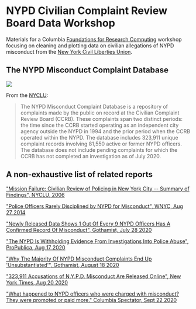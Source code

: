 # NYPD Civilian Complaint Review Board Data Workshop

Materials for a Columbia [Foundations for Research Computing](https://rcfoundations.research.columbia.edu) workshop focusing on cleaning and plotting data on civilian allegations of NYPD misconduct from the [New York Civil Liberties Union](https://github.com/new-york-civil-liberties-union/NYPD-Misconduct-Complaint-Database).

## The NYPD Misconduct Complaint Database

![](https://upload.wikimedia.org/wikipedia/en/3/32/CCRB_logo.png)

From the [NYCLU](https://www.nyclu.org/en/campaigns/nypd-misconduct-database):

>The NYPD Misconduct Complaint Database is a repository of complaints made by the public on record at the Civilian Complaint Review Board (CCRB). These complaints span two distinct periods: the time since the CCRB started operating as an independent city agency outside the NYPD in 1994 and the prior period when the CCRB operated within the NYPD. The database includes 323,911 unique complaint records involving 81,550 active or former NYPD officers. The database does not include pending complaints for which the CCRB has not completed an investigation as of July 2020.

## A non-exhaustive list of related reports

["Mission Failure: Civilian Review of Policing in New York City -- Summary of Findings", NYCLU, 2006](https://www.nyclu.org/en/mission-failure-civilian-review-policing-new-york-city-summary-findings)

["Police Officers Rarely Disciplined by NYPD for Misconduct", WNYC, Aug 27 2014](https://www.wnyc.org/story/nypds-poor-track-record-meting-out-discipline-officer-misconduct/)

["Newly Released Data Shows 1 Out Of Every 9 NYPD Officers Has A Confirmed Record Of Misconduct", Gothamist, July 28 2020](https://gothamist.com/news/nypd-police-ccrb-database-shows-confirmed-record-misconduct)

["The NYPD Is Withholding Evidence From Investigations Into Police Abuse", ProPublica, Aug 17 2020](https://www.propublica.org/article/the-nypd-is-withholding-evidence-from-investigations-into-police-abuse)

["Why The Majority Of NYPD Misconduct Complaints End Up 'Unsubstantiated'", Gothamist, August 18 2020](https://gothamist.com/news/why-the-majority-of-nypd-misconduct-complaints-end-up-unsubstantiated)

["323,911 Accusations of N.Y.P.D. Misconduct Are Released Online", New York Times, Aug 20 2020](https://www.nytimes.com/2020/08/20/nyregion/nypd-ccrb-records-published.html)

["What happened to NYPD officers who were charged with misconduct? They were promoted or paid more." Columbia Spectator, Sept 22 2020](https://www.columbiaspectator.com/news/2020/09/22/what-happened-to-nypd-officers-who-were-charged-with-misconduct-they-were-promoted-or-paid-more/)

